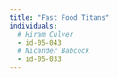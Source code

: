 ```yaml
---
title: "Fast Food Titans"
individuals:
  # Hiram Culver
  - id-05-043
  # Nicander Babcock
  - id-05-033
---
```

